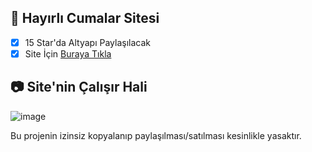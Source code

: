 ## 📑 Hayırlı Cumalar Sitesi 

- [x] 15 Star'da Altyapı Paylaşılacak
- [x] Site İçin [Buraya Tıkla](https://hayirlicumalar.vercel.app)

## 📷 Site'nin Çalışır Hali
![image](https://i.hizliresim.com/auj439u.png)

Bu projenin izinsiz kopyalanıp paylaşılması/satılması kesinlikle yasaktır.
